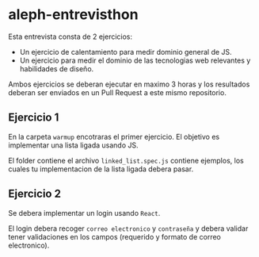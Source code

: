 # aleph-entrevisthon
Esta entrevista consta de 2 ejercicios:
  * Un ejercicio de calentamiento para medir dominio general de JS.
  * Un ejercicio para medir el dominio de las tecnologias web relevantes y habilidades de diseño.

Ambos ejercicios se deberan ejecutar en maximo 3 horas y los resultados deberan ser enviados en un Pull Request a este mismo repositorio.

## Ejercicio 1
En la carpeta `warmup` encotraras el primer ejercicio. El objetivo es implementar una lista ligada usando JS.

El folder contiene el archivo `linked_list.spec.js` contiene ejemplos, los cuales tu implementacion de la lista ligada debera pasar.

## Ejercicio 2
Se debera implementar un login usando `React`.

El login debera recoger `correo electronico` y `contraseña` y debera validar tener validaciones en los campos (requerido y formato de correo electronico).
